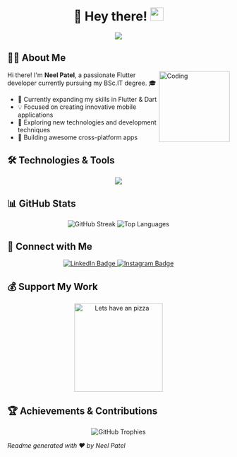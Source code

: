 # <div align="center">🌟 Hey there! <img src="https://media.giphy.com/media/hvRJCLFzcasrR4ia7z/giphy.gif" width="30px"/></div>

<div align="center">
  <img src="https://readme-typing-svg.herokuapp.com?font=Fira+Code&pause=1000&color=00F7F7&center=true&width=600&lines=🚀+Flutter+Developer;🤖+AI/ML+Developer;🎨+UI+Designer;✍️+Tech+Content+Creator;💻+Passionate+Coder;🔍+Tech+Enthusiast" />
</div>


## 👨‍💻 About Me

<img align="right" alt="Coding" width="160" height="160" src="https://github.com/user-attachments/assets/f99ebd44-1662-4f3a-9439-26b456e69822"/>

Hi there! I'm **Neel Patel**, a passionate Flutter developer currently pursuing my BSc.IT degree. 🎓

- 🌱 Currently expanding my skills in Flutter & Dart
- 💡 Focused on creating innovative mobile applications
- 🔭 Exploring new technologies and development techniques
- 📱 Building awesome cross-platform apps

## 🛠️ Technologies & Tools

<div align="center">
  <img src="https://skillicons.dev/icons?i=dart,flutter,firebase,photoshop,figma,vscode,androidstudio,git,github&theme=dark" />
</div>

## 📊 GitHub Stats

<div align="center">
  <img src="https://github-readme-streak-stats.herokuapp.com/?user=patelneel9080&theme=dark" alt="GitHub Streak" />
  <img src="https://github-readme-stats.vercel.app/api/top-langs/?username=patelneel9080&layout=compact&theme=dark" alt="Top Languages" />
</div>

## 🤝 Connect with Me

<div align="center">
  <a href="https://www.linkedin.com/in/neelwork/">
    <img src="https://img.shields.io/badge/LinkedIn-blue?style=for-the-badge&logo=linkedin&logoColor=white" alt="LinkedIn Badge"/>
  </a>
  <a href="https://www.instagram.com/code_with_neel/">
    <img src="https://img.shields.io/badge/Instagram-E4405F?style=for-the-badge&logo=instagram&logoColor=white" alt="Instagram Badge"/>
  </a>
</div>

## 💰 Support My Work

<div align="center">
  <a href="buymeacoffee.com/patelneel9x">
    <img src="https://cdn.buymeacoffee.com/buttons/v2/default-yellow.png" width="200" alt="Lets have an pizza" />
  </a>

</div>

## 🏆 Achievements & Contributions

<div align="center">
  <img src="https://github-profile-trophy.vercel.app/?username=patelneel9080&theme=darkhub&no-frame=true&row=1" alt="GitHub Trophies" />
</div>

*Readme generated with ❤️ by Neel Patel*
